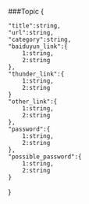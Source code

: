 ###Topic
{

    "title":string,
    "url":string,
    "category":string,
    "baiduyun_link":{
        1:string,
        2:string
    },
    "thunder_link":{
        1:string,
        2:string
    }
    "other_link":{
        1:string,
        2:string
    },
    "password":{
        1:string,
        2:string
    },
    "possible_password":{
        1:string,
        2:string
    }
}